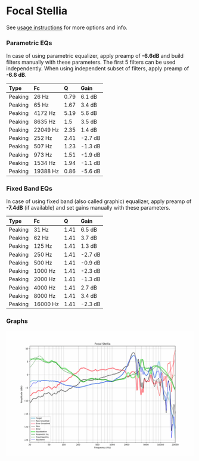 # Focal Stellia
See [usage instructions](https://github.com/jaakkopasanen/AutoEq#usage) for more options and info.

### Parametric EQs
In case of using parametric equalizer, apply preamp of **-6.6dB** and build filters manually
with these parameters. The first 5 filters can be used independently.
When using independent subset of filters, apply preamp of **-6.6 dB**.

| Type    | Fc       |    Q | Gain    |
|:--------|:---------|:-----|:--------|
| Peaking | 26 Hz    | 0.79 | 6.1 dB  |
| Peaking | 65 Hz    | 1.67 | 3.4 dB  |
| Peaking | 4172 Hz  | 5.19 | 5.6 dB  |
| Peaking | 8635 Hz  | 1.5  | 3.5 dB  |
| Peaking | 22049 Hz | 2.35 | 1.4 dB  |
| Peaking | 252 Hz   | 2.41 | -2.7 dB |
| Peaking | 507 Hz   | 1.23 | -1.3 dB |
| Peaking | 973 Hz   | 1.51 | -1.9 dB |
| Peaking | 1534 Hz  | 1.94 | -1.1 dB |
| Peaking | 19388 Hz | 0.86 | -5.6 dB |

### Fixed Band EQs
In case of using fixed band (also called graphic) equalizer, apply preamp of **-7.4dB**
(if available) and set gains manually with these parameters.

| Type    | Fc       |    Q | Gain    |
|:--------|:---------|:-----|:--------|
| Peaking | 31 Hz    | 1.41 | 6.5 dB  |
| Peaking | 62 Hz    | 1.41 | 3.7 dB  |
| Peaking | 125 Hz   | 1.41 | 1.3 dB  |
| Peaking | 250 Hz   | 1.41 | -2.7 dB |
| Peaking | 500 Hz   | 1.41 | -0.9 dB |
| Peaking | 1000 Hz  | 1.41 | -2.3 dB |
| Peaking | 2000 Hz  | 1.41 | -1.3 dB |
| Peaking | 4000 Hz  | 1.41 | 2.7 dB  |
| Peaking | 8000 Hz  | 1.41 | 3.4 dB  |
| Peaking | 16000 Hz | 1.41 | -2.3 dB |

### Graphs
![](./Focal%20Stellia.png)